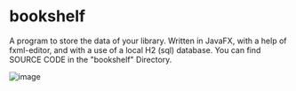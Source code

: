 # bookshelf
A program to store the data of your library. Written in JavaFX, with a help of fxml-editor, and with a use of a local H2 (sql) database.
You can find SOURCE CODE in the "bookshelf" Directory.

![image](https://github.com/miklos1125/bookshelf/assets/127934692/b24e5f16-6c45-4b58-8b82-79a44e499893)
